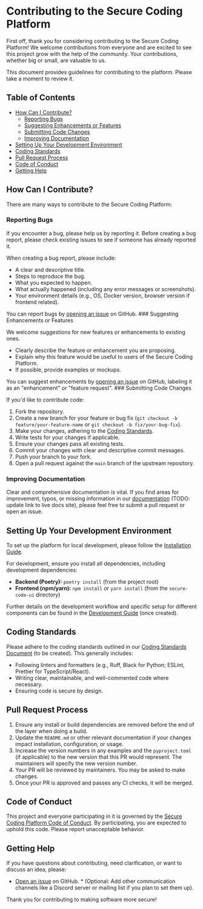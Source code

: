 # Contributing to the Secure Coding Platform

First off, thank you for considering contributing to the Secure Coding Platform! We welcome contributions from everyone and are excited to see this project grow with the help of the community. Your contributions, whether big or small, are valuable to us.

This document provides guidelines for contributing to the platform. Please take a moment to review it.

## Table of Contents

- [How Can I Contribute?](#how-can-i-contribute)
  - [Reporting Bugs](#reporting-bugs)
  - [Suggesting Enhancements or Features](#suggesting-enhancements-or-features)
  - [Submitting Code Changes](#submitting-code-changes)
  - [Improving Documentation](#improving-documentation)
- [Setting Up Your Development Environment](#setting-up-your-development-environment)
- [Coding Standards](#coding-standards)
- [Pull Request Process](#pull-request-process)
- [Code of Conduct](#code-of-conduct)
- [Getting Help](#getting-help)

## How Can I Contribute?

There are many ways to contribute to the Secure Coding Platform:

### Reporting Bugs

If you encounter a bug, please help us by reporting it. Before creating a bug report, please check existing issues to see if someone has already reported it.

When creating a bug report, please include:
* A clear and descriptive title.
* Steps to reproduce the bug.
* What you expected to happen.
* What actually happened (including any error messages or screenshots).
* Your environment details (e.g., OS, Docker version, browser version if frontend related).

You can report bugs by [opening an issue](https://github.com/your-username/secure-code-platform/issues) on GitHub. ### Suggesting Enhancements or Features

We welcome suggestions for new features or enhancements to existing ones.
* Clearly describe the feature or enhancement you are proposing.
* Explain why this feature would be useful to users of the Secure Coding Platform.
* If possible, provide examples or mockups.

You can suggest enhancements by [opening an issue](https://github.com/your-username/secure-code-platform/issues) on GitHub, labeling it as an "enhancement" or "feature request". ### Submitting Code Changes

If you'd like to contribute code:
1.  Fork the repository.
2.  Create a new branch for your feature or bug fix (`git checkout -b feature/your-feature-name` or `git checkout -b fix/your-bug-fix`).
3.  Make your changes, adhering to the [Coding Standards](#coding-standards).
4.  Write tests for your changes if applicable.
5.  Ensure your changes pass all existing tests.
6.  Commit your changes with clear and descriptive commit messages.
7.  Push your branch to your fork.
8.  Open a pull request against the `main` branch of the upstream repository.

### Improving Documentation

Clear and comprehensive documentation is vital. If you find areas for improvement, typos, or missing information in our [documentation](./docs/docs/intro.md) (TODO: update link to live docs site), please feel free to submit a pull request or open an issue.

## Setting Up Your Development Environment

To set up the platform for local development, please follow the [Installation Guide](./docs/docs/getting-started/installation.md).

For development, ensure you install all dependencies, including development dependencies:
* **Backend (Poetry):** `poetry install` (from the project root)
* **Frontend (npm/yarn):** `npm install` or `yarn install` (from the `secure-code-ui` directory)

Further details on the development workflow and specific setup for different components can be found in the [Development Guide](./docs/docs/development/contributing.md) (once created).

## Coding Standards

Please adhere to the coding standards outlined in our [Coding Standards Document](./docs/docs/development/coding-standards.md) (to be created). This generally includes:
* Following linters and formatters (e.g., Ruff, Black for Python; ESLint, Prettier for TypeScript/React).
* Writing clear, maintainable, and well-commented code where necessary.
* Ensuring code is secure by design.

## Pull Request Process

1.  Ensure any install or build dependencies are removed before the end of the layer when doing a build.
2.  Update the `README.md` or other relevant documentation if your changes impact installation, configuration, or usage.
3.  Increase the version numbers in any examples and the `pyproject.toml` (if applicable) to the new version that this PR would represent. The maintainers will specify the new version number.
4.  Your PR will be reviewed by maintainers. You may be asked to make changes.
5.  Once your PR is approved and passes any CI checks, it will be merged.

## Code of Conduct

This project and everyone participating in it is governed by the [Secure Coding Platform Code of Conduct](./CODE_OF_CONDUCT.md). By participating, you are expected to uphold this code. Please report unacceptable behavior.

## Getting Help

If you have questions about contributing, need clarification, or want to discuss an idea, please:
* [Open an issue](https://github.com/your-username/secure-code-platform/issues) on GitHub. * (Optional: Add other communication channels like a Discord server or mailing list if you plan to set them up).

Thank you for contributing to making software more secure!